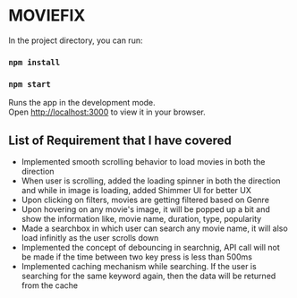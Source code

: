 # MOVIEFIX

In the project directory, you can run:

### `npm install`

### `npm start`

Runs the app in the development mode.\
Open [http://localhost:3000](http://localhost:3000) to view it in your browser.

## List of Requirement that I have covered

- Implemented smooth scrolling behavior to load movies in both the direction
- When user is scrolling, added the loading spinner in both the direction and while in image is loading, added Shimmer UI for better UX
- Upon clicking on filters, movies are getting filtered based on Genre
- Upon hovering on any movie's image, it will be popped up a bit and show the information like, movie name, duration, type, popularity
- Made a searchbox in which user can search any movie name, it will also load infinitly as the user scrolls down
- Implemented the concept of debouncing in searchnig, API call will not be made if the time between two key press is less than 500ms
- Implemented caching mechanism while searching. If the user is searching for the same keyword again, then the data will be returned from the cache
